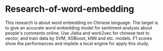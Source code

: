 # Research-of-word-embedding
This research is about word embedding on Chinese language. The target is to give an accurate word embedding model for sentiment analysis about people's comments online. Use Jieba and work2vec for chinese text to vector, and train data by SVM, XGBoost, kNN and etc. models. F1 scores show the performances and implete a local engine for apply this study.
